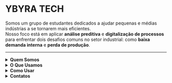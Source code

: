 # YBYRA TECH

Somos um grupo de estudantes dedicados a ajudar pequenas e médias indústrias a se tornarem mais eficientes.  
Nosso foco está em aplicar **análise preditiva** e **digitalização de processos** para enfrentar dois desafios comuns no setor industrial: como **baixa demanda interna** e **perda de produção**.

---

<details>
  <summary><strong>Quem Somos</strong></summary><br>

- **Missão:** Aumentar a eficiência e competitividade de pequenas e médias indústrias por meio de tecnologia acessível e inteligente.
- **Visão:** Ser reconhecidos pelo desenvolvimento de soluções tecnológicas que realmente geram impacto para as indústrias.

</details>

<details>
  <summary><strong>O Que Usamos</strong></summary><br>

Mesmo como estudantes, utilizamos tecnologias para enfrentar esses desafios:

- **Machine Learning** para prever comportamentos e resultados.  
- **Digitalização de processos** com ferramentas web.  
- **Visualização e gestão de dados** que apoiam decisões mais inteligentes.

</details>

<details>
  <summary><strong>Como Usar</strong></summary><br>

Para acessar nosso aplicativo Web, você só precisa de:

1. Conexão com a internet.
2. Um navegador, como **Google Chrome**, **Microsoft Edge** ou **Opera**.

</details>

<details>
  <summary><strong>Contatos</strong></summary><br>

Quer saber mais sobre o projeto, colaborar ou enviar feedback?

**Fale com a gente!**

- **Email:**   ybyratech@gmail.com
- **Site:** *Em Andamento*.

</details>

